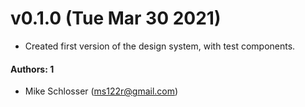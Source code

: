 # v0.1.0 (Tue Mar 30 2021)

- Created first version of the design system, with test components.

#### Authors: 1

- Mike Schlosser (ms122r@gmail.com)